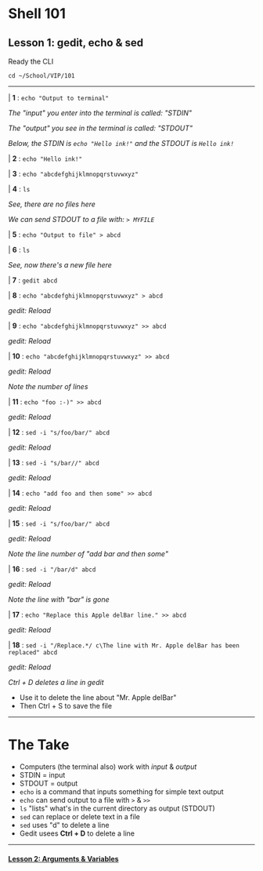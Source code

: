 # Shell 101
## Lesson 1: gedit, echo & sed

Ready the CLI

`cd ~/School/VIP/101`

___

| **1** : `echo "Output to terminal"`

*The "input" you enter into the terminal is called: "STDIN"*

*The "output" you see in the terminal is called: "STDOUT"*

*Below, the STDIN is `echo "Hello ink!"` and the STDOUT is `Hello ink!`*

| **2** : `echo "Hello ink!"`

| **3** : `echo "abcdefghijklmnopqrstuvwxyz"`

| **4** : `ls`

*See, there are no files here*

*We can send STDOUT to a file with: `> MYFILE`*

| **5** : `echo "Output to file" > abcd`

| **6** : `ls`

*See, now there's a new file here*

| **7** : `gedit abcd`

| **8** : `echo "abcdefghijklmnopqrstuvwxyz" > abcd`

*gedit: Reload*

| **9** : `echo "abcdefghijklmnopqrstuvwxyz" >> abcd`

*gedit: Reload*

| **10** : `echo "abcdefghijklmnopqrstuvwxyz" >> abcd`

*gedit: Reload*

*Note the number of lines*

| **11** : `echo "foo :-)" >> abcd`

*gedit: Reload*

| **12** : `sed -i "s/foo/bar/" abcd`

*gedit: Reload*

| **13** : `sed -i "s/bar//" abcd`

*gedit: Reload*

| **14** : `echo "add foo and then some" >> abcd`

*gedit: Reload*

| **15** : `sed -i "s/foo/bar/" abcd`

*gedit: Reload*

*Note the line number of "add bar and then some"*

| **16** : `sed -i "/bar/d" abcd`

*gedit: Reload*

*Note the line with "bar" is gone*

| **17** : `echo "Replace this Apple delBar line." >> abcd`

*gedit: Reload*

| **18** : `sed -i "/Replace.*/ c\The line with Mr. Apple delBar has been replaced" abcd`

*gedit: Reload*

*Ctrl + D deletes a line in gedit*
- Use it to delete the line about "Mr. Apple delBar"
- Then Ctrl + S to save the file

___

# The Take

- Computers (the terminal also) work with *input* & *output*
- STDIN = input
- STDOUT = output
- `echo` is a command that inputs something for simple text output
- `echo` can send output to a file with `>` & `>>`
- `ls` "lists" what's in the current directory as output (STDOUT)
- `sed` can replace or delete text in a file
- `sed` uses "d" to delete a line
- Gedit usees **Ctrl + D** to delete a line

___

#### [Lesson 2: Arguments & Variables](https://github.com/inkVerb/vip/blob/master/101-shell/Lesson-02.md)
